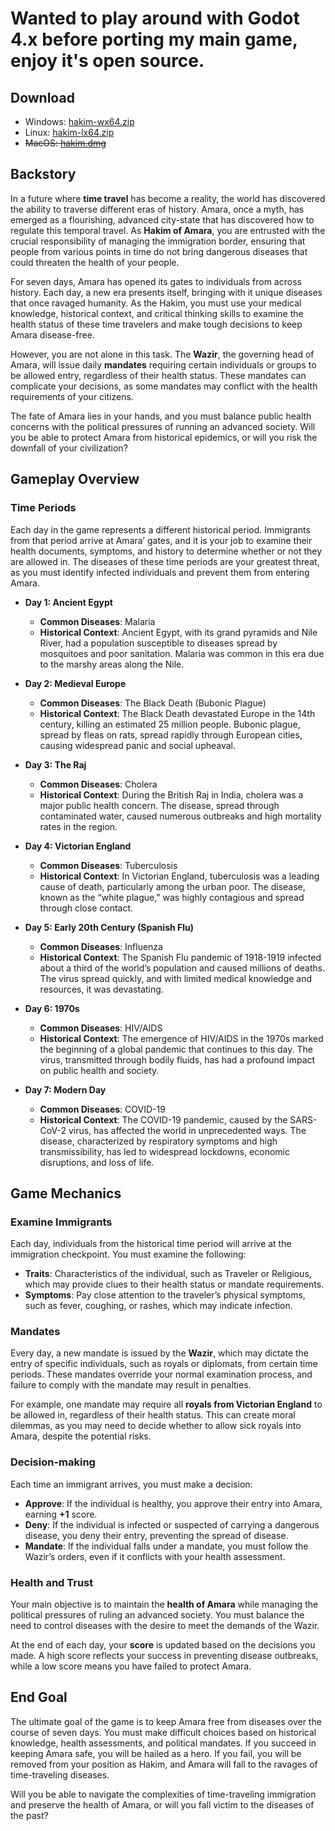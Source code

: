 # Wanted to play around with Godot 4.x before porting my main game, enjoy it's open source.

## Download

- Windows: [hakim-wx64.zip](./pkg/hakim-wx64.zip)
- Linux: [hakim-lx64.zip](./pkg/hakim-lx64.zip)
- ~~MacOS: [hakim.dmg](./pkg/hakim.dmg)~~

## Backstory

In a future where **time travel** has become a reality, the world has discovered the ability to traverse different eras of history. Amara, once a myth, has emerged as a flourishing, advanced city-state that has discovered how to regulate this temporal travel. As **Hakim of Amara**, you are entrusted with the crucial responsibility of managing the immigration border, ensuring that people from various points in time do not bring dangerous diseases that could threaten the health of your people.

For seven days, Amara has opened its gates to individuals from across history. Each day, a new era presents itself, bringing with it unique diseases that once ravaged humanity. As the Hakim, you must use your medical knowledge, historical context, and critical thinking skills to examine the health status of these time travelers and make tough decisions to keep Amara disease-free.

However, you are not alone in this task. The **Wazir**, the governing head of Amara, will issue daily **mandates** requiring certain individuals or groups to be allowed entry, regardless of their health status. These mandates can complicate your decisions, as some mandates may conflict with the health requirements of your citizens.

The fate of Amara lies in your hands, and you must balance public health concerns with the political pressures of running an advanced society. Will you be able to protect Amara from historical epidemics, or will you risk the downfall of your civilization?

## Gameplay Overview

### Time Periods

Each day in the game represents a different historical period. Immigrants from that period arrive at Amara’ gates, and it is your job to examine their health documents, symptoms, and history to determine whether or not they are allowed in. The diseases of these time periods are your greatest threat, as you must identify infected individuals and prevent them from entering Amara.

- **Day 1: Ancient Egypt**

  - **Common Diseases**: Malaria
  - **Historical Context**: Ancient Egypt, with its grand pyramids and Nile River, had a population susceptible to diseases spread by mosquitoes and poor sanitation. Malaria was common in this era due to the marshy areas along the Nile.

- **Day 2: Medieval Europe**

  - **Common Diseases**: The Black Death (Bubonic Plague)
  - **Historical Context**: The Black Death devastated Europe in the 14th century, killing an estimated 25 million people. Bubonic plague, spread by fleas on rats, spread rapidly through European cities, causing widespread panic and social upheaval.

- **Day 3: The Raj**

  - **Common Diseases**: Cholera
  - **Historical Context**: During the British Raj in India, cholera was a major public health concern. The disease, spread through contaminated water, caused numerous outbreaks and high mortality rates in the region.

- **Day 4: Victorian England**

  - **Common Diseases**: Tuberculosis
  - **Historical Context**: In Victorian England, tuberculosis was a leading cause of death, particularly among the urban poor. The disease, known as the “white plague,” was highly contagious and spread through close contact.

- **Day 5: Early 20th Century (Spanish Flu)**

  - **Common Diseases**: Influenza
  - **Historical Context**: The Spanish Flu pandemic of 1918-1919 infected about a third of the world’s population and caused millions of deaths. The virus spread quickly, and with limited medical knowledge and resources, it was devastating.

- **Day 6: 1970s**

  - **Common Diseases**: HIV/AIDS
  - **Historical Context**: The emergence of HIV/AIDS in the 1970s marked the beginning of a global pandemic that continues to this day. The virus, transmitted through bodily fluids, has had a profound impact on public health and society.

- **Day 7: Modern Day**
  - **Common Diseases**: COVID-19
  - **Historical Context**: The COVID-19 pandemic, caused by the SARS-CoV-2 virus, has affected the world in unprecedented ways. The disease, characterized by respiratory symptoms and high transmissibility, has led to widespread lockdowns, economic disruptions, and loss of life.

## Game Mechanics

### Examine Immigrants

Each day, individuals from the historical time period will arrive at the immigration checkpoint. You must examine the following:

- **Traits**: Characteristics of the individual, such as Traveler or Religious, which may provide clues to their health status or mandate requirements.
- **Symptoms**: Pay close attention to the traveler’s physical symptoms, such as fever, coughing, or rashes, which may indicate infection.

### Mandates

Every day, a new mandate is issued by the **Wazir**, which may dictate the entry of specific individuals, such as royals or diplomats, from certain time periods. These mandates override your normal examination process, and failure to comply with the mandate may result in penalties.

For example, one mandate may require all **royals from Victorian England** to be allowed in, regardless of their health status. This can create moral dilemmas, as you may need to decide whether to allow sick royals into Amara, despite the potential risks.

### Decision-making

Each time an immigrant arrives, you must make a decision:

- **Approve**: If the individual is healthy, you approve their entry into Amara, earning **+1** score.
- **Deny**: If the individual is infected or suspected of carrying a dangerous disease, you deny their entry, preventing the spread of disease.
- **Mandate**: If the individual falls under a mandate, you must follow the Wazir’s orders, even if it conflicts with your health assessment.

### Health and Trust

Your main objective is to maintain the **health of Amara** while managing the political pressures of ruling an advanced society. You must balance the need to control diseases with the desire to meet the demands of the Wazir.

At the end of each day, your **score** is updated based on the decisions you made. A high score reflects your success in preventing disease outbreaks, while a low score means you have failed to protect Amara.

## End Goal

The ultimate goal of the game is to keep Amara free from diseases over the course of seven days. You must make difficult choices based on historical knowledge, health assessments, and political mandates. If you succeed in keeping Amara safe, you will be hailed as a hero. If you fail, you will be removed from your position as Hakim, and Amara will fall to the ravages of time-traveling diseases.

Will you be able to navigate the complexities of time-traveling immigration and preserve the health of Amara, or will you fall victim to the diseases of the past?
